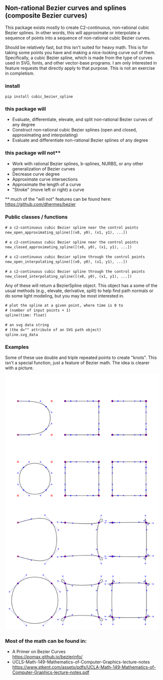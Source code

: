 ## Non-rational Bezier curves and splines (composite Bezier curves)

This package exists mostly to create C2-continuous, non-rational cubic Bezier splines. In other words, this will approximate or interpolate a sequence of points into a sequence of non-rational cubic Bezier curves.

Should be relatively fast, but this isn't suited for heavy math. This is for taking some points you have and making a nice-looking curve out of them. Specifically, a cubic Bezier spline, which is made from the type of curves used in SVG, fonts, and other vector-base programs. I am only interested in feature requests that directly apply to that purpose. This is not an exercise in completism.

### install

    pip install cubic_bezier_spline

### this package will

* Evaluate, differentiate, elevate, and split non-rational Bezier curves of any degree
* Construct non-rational cubic Bezier splines (open and closed, approximating and interpolating)
* Evaluate and differentiate non-rational Bezier splines of any degree

### this package will not**

* Work with rational Bezier splines, b-splines, NURBS, or any other generalization of Bezier curves
* Decrease curve degree
* Approximate curve intersections
* Approximate the length of a curve
* "Stroke" (move left or right) a curve<br/>

** much of the "will not" features can be found here: https://github.com/dhermes/bezier

### Public classes / functions

    # a c2-continuous cubic Bezier spline near the control points
    new_open_approximating_spline([(x0, y0), (x1, y1), ...])

    # a c2-continuous cubic Bezier spline near the control points
    new_closed_approximating_spline([(x0, y0), (x1, y1), ...])

    # a c2-continuous cubic Bezier spline through the control points
    new_open_interpolating_spline([(x0, y0), (x1, y1), ...])

    # a c2-continuous cubic Bezier spline through the control points
    new_closed_interpolating_spline([(x0, y0), (x1, y1), ...])

Any of these will return a BezierSpline object. This object has a some of the usual methods (e.g., elevate, derivative, split) to help find path normals or do some light modeling, but you may be most interested in.

    # plot the spline at a given point, where time is 0 to
    # (number of input points + 1)
    spline(time: float)

    # an svg data string
    # (the d="" attribute of an SVG path object)
    spline.svg_data

### Examples

Some of these use double and triple repeated points to create "knots". This isn't a special function, just a feature of Bezier math. The idea is clearer with a picture.

<picture>
  <source media="(prefers-color-scheme: dark)" srcset="doc/test_knot_dark.png">
  <source media="(prefers-color-scheme: light)" srcset="doc/test_knot_light.png">
  <img alt="knot examples" src="doc/test_knot_dark.png">
</picture>

### Most of the math can be found in:

* A Primer on Bezier Curves<br/>
https://pomax.github.io/bezierinfo/
* UCLS-Math-149-Mathematics-of-Computer-Graphics-lecture-notes<br/>
https://www.stkent.com/assets/pdfs/UCLA-Math-149-Mathematics-of-Computer-Graphics-lecture-notes.pdf
